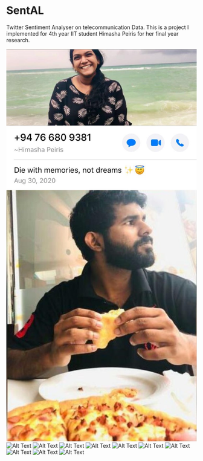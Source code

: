 # SentAL

Twitter Sentiment Analyser on telecommunication Data.
This is a project I implemented for 4th year IIT student Himasha Peiris for her final year research. 

![Alt Text](HimashaPeiris.jpeg)
![Alt Text](Chamal.jpeg)
![Alt Text](login.png)
![Alt Text](home.png)
![Alt Text](twitter.png)
![Alt Text](userreviews.png)
![Alt Text](login.png)
![Alt Text](review1.png)
![Alt Text](review2.png)
![Alt Text](review3.png)
![Alt Text](review4.png)
![Alt Text](review5.png)
